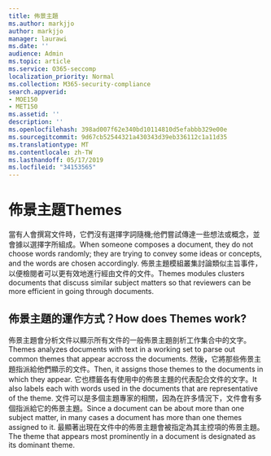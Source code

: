 ```yaml
---
title: 佈景主題
ms.author: markjjo
author: markjjo
manager: laurawi
ms.date: ''
audience: Admin
ms.topic: article
ms.service: O365-seccomp
localization_priority: Normal
ms.collection: M365-security-compliance
search.appverid:
- MOE150
- MET150
ms.assetid: ''
description: ''
ms.openlocfilehash: 398ad007f62e340bd10114810d5efabbb329e00e
ms.sourcegitcommit: 9d67cb52544321a430343d39eb336112c1a11d35
ms.translationtype: MT
ms.contentlocale: zh-TW
ms.lasthandoff: 05/17/2019
ms.locfileid: "34153565"
---
```

# <a name="themes"></a><span data-ttu-id="65b3a-102">佈景主題</span><span class="sxs-lookup"><span data-stu-id="65b3a-102">Themes</span></span>

<span data-ttu-id="65b3a-103">當有人會撰寫文件時，它們沒有選擇字詞隨機;他們嘗試傳達一些想法或概念，並會據以選擇字所組成。</span><span class="sxs-lookup"><span data-stu-id="65b3a-103">When someone composes a document, they do not choose words randomly; they are trying to convey some ideas or concepts, and the words are chosen accordingly.</span></span> <span data-ttu-id="65b3a-104">佈景主題模組叢集討論類似主旨事件，以便檢閱者可以更有效地進行經由文件的文件。</span><span class="sxs-lookup"><span data-stu-id="65b3a-104">Themes modules clusters documents that discuss similar subject matters so that reviewers can be more efficient in going through documents.</span></span>

## <a name="how-does-themes-work"></a><span data-ttu-id="65b3a-105">佈景主題的運作方式？</span><span class="sxs-lookup"><span data-stu-id="65b3a-105">How does Themes work?</span></span>

<span data-ttu-id="65b3a-106">佈景主題會分析文件以顯示所有文件的一般佈景主題剖析工作集合中的文字。</span><span class="sxs-lookup"><span data-stu-id="65b3a-106">Themes analyzes documents with text in a working set to parse out common themes that appear accross the documents.</span></span> <span data-ttu-id="65b3a-107">然後，它將那些佈景主題指派給他們顯示的文件。</span><span class="sxs-lookup"><span data-stu-id="65b3a-107">Then, it assigns those themes to the documents in which they appear.</span></span> <span data-ttu-id="65b3a-108">它也標籤各有使用中的佈景主題的代表配合文件的文字。</span><span class="sxs-lookup"><span data-stu-id="65b3a-108">It also labels each with words used in the documents that are representative of the theme.</span></span> <span data-ttu-id="65b3a-109">文件可以是多個主題專家的相關，因為在許多情況下，文件會有多個指派給它的佈景主題。</span><span class="sxs-lookup"><span data-stu-id="65b3a-109">Since a document can be about more than one subject matter, in many cases a document has more than one themes assigned to it.</span></span> <span data-ttu-id="65b3a-110">最顯著出現在文件中的佈景主題會被指定為其主控項的佈景主題。</span><span class="sxs-lookup"><span data-stu-id="65b3a-110">The theme that appears most prominently in a document is designated as its dominant theme.</span></span>